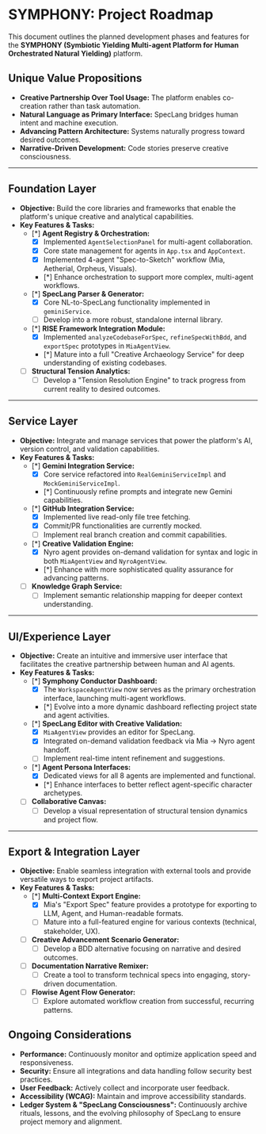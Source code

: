 # SYMPHONY: Project Roadmap

This document outlines the planned development phases and features for the **SYMPHONY (Symbiotic Yielding Multi-agent Platform for Human Orchestrated Natural Yielding)** platform.

## Unique Value Propositions

*   **Creative Partnership Over Tool Usage:** The platform enables co-creation rather than task automation.
*   **Natural Language as Primary Interface:** SpecLang bridges human intent and machine execution.
*   **Advancing Pattern Architecture:** Systems naturally progress toward desired outcomes.
*   **Narrative-Driven Development:** Code stories preserve creative consciousness.

---

## Foundation Layer

*   **Objective:** Build the core libraries and frameworks that enable the platform's unique creative and analytical capabilities.
*   **Key Features & Tasks:**
    *   [*] **Agent Registry & Orchestration:**
        *   [x] Implemented `AgentSelectionPanel` for multi-agent collaboration.
        *   [x] Core state management for agents in `App.tsx` and `AppContext`.
        *   [x] Implemented 4-agent "Spec-to-Sketch" workflow (Mia, Aetherial, Orpheus, Visuals).
        *   [*] Enhance orchestration to support more complex, multi-agent workflows.
    *   [*] **SpecLang Parser & Generator:**
        *   [x] Core NL-to-SpecLang functionality implemented in `geminiService`.
        *   [ ] Develop into a more robust, standalone internal library.
    *   [*] **RISE Framework Integration Module:**
        *   [x] Implemented `analyzeCodebaseForSpec`, `refineSpecWithBdd`, and `exportSpec` prototypes in `MiaAgentView`.
        *   [*] Mature into a full "Creative Archaeology Service" for deep understanding of existing codebases.
    *   [ ] **Structural Tension Analytics:**
        *   [ ] Develop a "Tension Resolution Engine" to track progress from current reality to desired outcomes.

---

## Service Layer

*   **Objective:** Integrate and manage services that power the platform's AI, version control, and validation capabilities.
*   **Key Features & Tasks:**
    *   [*] **Gemini Integration Service:**
        *   [x] Core service refactored into `RealGeminiServiceImpl` and `MockGeminiServiceImpl`.
        *   [*] Continuously refine prompts and integrate new Gemini capabilities.
    *   [*] **GitHub Integration Service:**
        *   [x] Implemented live read-only file tree fetching.
        *   [x] Commit/PR functionalities are currently mocked.
        *   [ ] Implement real branch creation and commit capabilities.
    *   [*] **Creative Validation Engine:**
        *   [x] Nyro agent provides on-demand validation for syntax and logic in both `MiaAgentView` and `NyroAgentView`.
        *   [*] Enhance with more sophisticated quality assurance for advancing patterns.
    *   [ ] **Knowledge Graph Service:**
        *   [ ] Implement semantic relationship mapping for deeper context understanding.

---

## UI/Experience Layer

*   **Objective:** Create an intuitive and immersive user interface that facilitates the creative partnership between human and AI agents.
*   **Key Features & Tasks:**
    *   [*] **Symphony Conductor Dashboard:**
        *   [x] The `WorkspaceAgentView` now serves as the primary orchestration interface, launching multi-agent workflows.
        *   [*] Evolve into a more dynamic dashboard reflecting project state and agent activities.
    *   [*] **SpecLang Editor with Creative Validation:**
        *   [x] `MiaAgentView` provides an editor for SpecLang.
        *   [x] Integrated on-demand validation feedback via Mia -> Nyro agent handoff.
        *   [ ] Implement real-time intent refinement and suggestions.
    *   [*] **Agent Persona Interfaces:**
        *   [x] Dedicated views for all 8 agents are implemented and functional.
        *   [*] Enhance interfaces to better reflect agent-specific character archetypes.
    *   [ ] **Collaborative Canvas:**
        *   [ ] Develop a visual representation of structural tension dynamics and project flow.

---

## Export & Integration Layer

*   **Objective:** Enable seamless integration with external tools and provide versatile ways to export project artifacts.
*   **Key Features & Tasks:**
    *   [*] **Multi-Context Export Engine:**
        *   [x] Mia's "Export Spec" feature provides a prototype for exporting to LLM, Agent, and Human-readable formats.
        *   [ ] Mature into a full-featured engine for various contexts (technical, stakeholder, UX).
    *   [ ] **Creative Advancement Scenario Generator:**
        *   [ ] Develop a BDD alternative focusing on narrative and desired outcomes.
    *   [ ] **Documentation Narrative Remixer:**
        *   [ ] Create a tool to transform technical specs into engaging, story-driven documentation.
    *   [ ] **Flowise Agent Flow Generator:**
        *   [ ] Explore automated workflow creation from successful, recurring patterns.

## Ongoing Considerations

*   **Performance:** Continuously monitor and optimize application speed and responsiveness.
*   **Security:** Ensure all integrations and data handling follow security best practices.
*   **User Feedback:** Actively collect and incorporate user feedback.
*   **Accessibility (WCAG):** Maintain and improve accessibility standards.
*   **Ledger System & "SpecLang Consciousness":** Continuously archive rituals, lessons, and the evolving philosophy of SpecLang to ensure project memory and alignment.